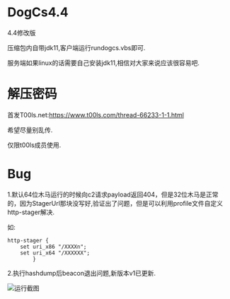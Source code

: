 # DogCs4.4
4.4修改版

压缩包内自带jdk11,客户端运行rundogcs.vbs即可.

服务端如果linux的话需要自己安装jdk11,相信对大家来说应该很容易吧.
# 解压密码

首发T00ls.net:https://www.t00ls.com/thread-66233-1-1.html

希望尽量别乱传.

仅限t00ls成员使用.

# Bug

1.默认64位木马运行的时候向c2请求payload返回404，但是32位木马是正常的，因为StagerUrl那块没写好,验证出了问题，但是可以利用profile文件自定义http-stager解决.

如:
```
http-stager {
    set uri_x86 "/XXXXn";
    set uri_x64 "/XXXXXX";
        }
```
2.执行hashdump后beacon退出问题,新版本v1已更新.

![运行截图](https://github.com/TryHello/DogCs4.4/blob/main/1.png "运行截图")
